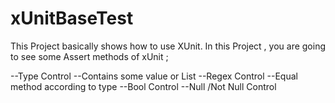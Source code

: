 # xUnitBaseTest
This Project basically shows how to use XUnit.
In this Project , you are going to see some Assert methods of xUnit ;

--Type Control
--Contains some value or List
--Regex Control
--Equal method according to type
--Bool Control
--Null /Not Null Control

